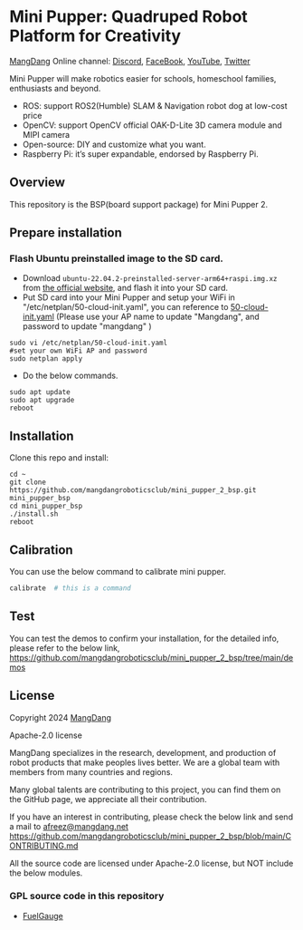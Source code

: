 # Mini Pupper: Quadruped Robot Platform for Creativity
[MangDang](https://www.mangdang.net/) Online channel: [Discord](https://discord.gg/xJdt3dHBVw), [FaceBook](https://www.facebook.com/groups/716473723088464), [YouTube](https://www.youtube.com/channel/UCqHWYGXmnoO7VWHmENje3ug/featured), [Twitter](https://twitter.com/LeggedRobot)

Mini Pupper will make robotics easier for schools, homeschool families, enthusiasts and beyond.

- ROS: support ROS2(Humble) SLAM & Navigation robot dog at low-cost price
- OpenCV: support OpenCV official OAK-D-Lite 3D camera module and MIPI camera
- Open-source: DIY and customize what you want.
- Raspberry Pi: it’s super expandable, endorsed by Raspberry Pi.

## Overview

This repository is the BSP(board support package) for Mini Pupper 2.

## Prepare installation

### Flash Ubuntu preinstalled image to the SD card. 
- Download `ubuntu-22.04.2-preinstalled-server-arm64+raspi.img.xz` from [the official website](https://ubuntu.com/download/raspberry-pi), and flash it into your SD card.
- Put SD card into your Mini Pupper and setup your WiFi in "/etc/netplan/50-cloud-init.yaml", you can reference to [50-cloud-init.yaml](https://drive.google.com/file/d/1DN7Aa9jz5LgkGvuYcwuXQgHud_CjnDRJ/view?usp=sharing) (Please use your AP name to update "Mangdang", and password to update "mangdang" )
```
sudo vi /etc/netplan/50-cloud-init.yaml
#set your own WiFi AP and password
sudo netplan apply
```

- Do the below commands.
```
sudo apt update
sudo apt upgrade
reboot
```

## Installation

Clone this repo and install: 
```
cd ~
git clone https://github.com/mangdangroboticsclub/mini_pupper_2_bsp.git mini_pupper_bsp
cd mini_pupper_bsp
./install.sh
reboot
```

## Calibration

You can use the below command to calibrate mini pupper. 

```sh
calibrate  # this is a command
```

## Test

You can test the demos to confirm your installation, for the detailed info, please refer to the below link,
https://github.com/mangdangroboticsclub/mini_pupper_2_bsp/tree/main/demos


## License

Copyright 2024 [MangDang](https://www.mangdang.net/)

Apache-2.0 license

MangDang specializes in the research, development, and production of robot products that make peoples lives better. We are a global team with members from many countries and regions.

Many global talents are contributing to this project, you can find them on the GitHub page, we appreciate all their contribution.

If you have an interest in contributing, please check the below link and send a mail to afreez@mangdang.net
https://github.com/mangdangroboticsclub/mini_pupper_2_bsp/blob/main/CONTRIBUTING.md

All the source code are licensed under Apache-2.0 license, but NOT include the below modules.

### GPL source code in this repository
* [FuelGauge](./FuelGauge)
